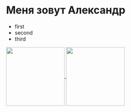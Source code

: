 
<h1>Меня зовут Александр</h1>

- first
- second
- third



<a href="https://github.com/anuraghazra/github-readme-stats">
  <img align="center" height = "160"  src="https://github-readme-stats.vercel.app/api?username=Aleksandr232&show_icons=true&theme=radical">
</a>
<a href="https://github.com/anuraghazra/github-readme-stats">
  <img align="center"  height = "160"  src="https://github-readme-stats.vercel.app/api/top-langs/?username=Aleksandr232&show_icons=true&theme=radical&langs_count=10&layout=compact" />
</a>
